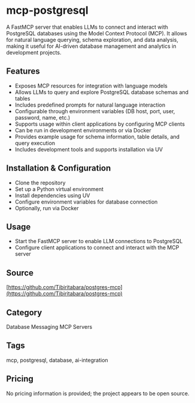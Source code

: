 # mcp-postgresql

A FastMCP server that enables LLMs to connect and interact with PostgreSQL databases using the Model Context Protocol (MCP). It allows for natural language querying, schema exploration, and data analysis, making it useful for AI-driven database management and analytics in development projects.

## Features
- Exposes MCP resources for integration with language models
- Allows LLMs to query and explore PostgreSQL database schemas and tables
- Includes predefined prompts for natural language interaction
- Configurable through environment variables (DB host, port, user, password, name, etc.)
- Supports usage within client applications by configuring MCP clients
- Can be run in development environments or via Docker
- Provides example usage for schema information, table details, and query execution
- Includes development tools and supports installation via UV

## Installation & Configuration
- Clone the repository
- Set up a Python virtual environment
- Install dependencies using UV
- Configure environment variables for database connection
- Optionally, run via Docker

## Usage
- Start the FastMCP server to enable LLM connections to PostgreSQL
- Configure client applications to connect and interact with the MCP server

## Source
[https://github.com/Tibiritabara/postgres-mcp](https://github.com/Tibiritabara/postgres-mcp)

## Category
Database Messaging MCP Servers

## Tags
mcp, postgresql, database, ai-integration

## Pricing
No pricing information is provided; the project appears to be open source.
